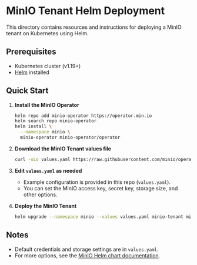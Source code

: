 # MinIO Tenant Helm Deployment

This directory contains resources and instructions for deploying a MinIO tenant on Kubernetes using Helm.

## Prerequisites

- Kubernetes cluster (v1.19+)
- [Helm](https://helm.sh/) installed

## Quick Start

1. **Install the MinIO Operator**

   ```bash
   helm repo add minio-operator https://operator.min.io
   helm search repo minio-operator
   helm install \
     --namespace minio \
     minio-operator minio-operator/operator
   ```

2. **Download the MinIO Tenant values file**

   ```bash
   curl -sLo values.yaml https://raw.githubusercontent.com/minio/operator/master/helm/tenant/values.yaml
   ```

3. **Edit `values.yaml` as needed**

   - Example configuration is provided in this repo (`values.yaml`).
   - You can set the MinIO access key, secret key, storage size, and other options.

4. **Deploy the MinIO Tenant**

   ```bash
   helm upgrade --namespace minio --values values.yaml minio-tenant minio-operator/tenant
   ```

## Notes

- Default credentials and storage settings are in `values.yaml`.
- For more options, see the [MinIO Helm chart documentation](https://min.io/docs/minio/kubernetes/upstream/operations/install-deploy-manage/deploy-minio-tenant-helm.html).
